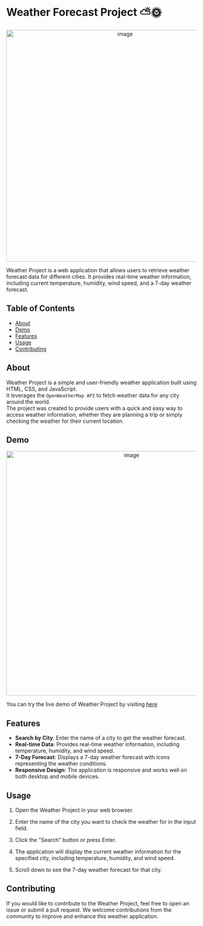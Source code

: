 
# Weather Forecast Project ⛅🌞

<p align="center"><img width="613" alt="image" src="https://github.com/kapil19596/OpenWeatherApi-project/assets/77205923/388f477c-f5f2-4439-a94b-ce4a7b01e7f8"></p>

Weather Project is a web application that allows users to retrieve weather forecast data for different cities. It provides real-time weather information, including current temperature, humidity, wind speed, and a 7-day weather forecast.

## Table of Contents
- [About](#about)
- [Demo](#demo)
- [Features](#features)
- [Usage](#usage)
- [Contributing](#contributing)

## About

Weather Project is a simple and user-friendly weather application built using HTML, CSS, and JavaScript. <br> It leverages the `OpenWeatherMap API` to fetch weather data for any city around the world. <br>
The project was created to provide users with a quick and easy way to access weather information, whether they are planning a trip or simply checking the weather for their current location.

## Demo

<p align="center"> <img width="647" alt="image" src="https://github.com/kapil19596/OpenWeatherApi-project/assets/77205923/fc5894fb-5f9f-4ffb-b1de-b2f26bc8480d">
 </p>

You can try the live demo of Weather Project by visiting [here](https://rainbow-paprenjak-6e72f6.netlify.app/)

## Features

- **Search by City**: Enter the name of a city to get the weather forecast.
- **Real-time Data**: Provides real-time weather information, including temperature, humidity, and wind speed.
- **7-Day Forecast**: Displays a 7-day weather forecast with icons representing the weather conditions.
- **Responsive Design**: The application is responsive and works well on both desktop and mobile devices.

## Usage

1. Open the Weather Project in your web browser.

2. Enter the name of the city you want to check the weather for in the input field.

3. Click the "Search" button or press Enter.

4. The application will display the current weather information for the specified city, including temperature, humidity, and wind speed.

5. Scroll down to see the 7-day weather forecast for that city.

## Contributing

If you would like to contribute to the Weather Project, feel free to open an issue or submit a pull request. We welcome contributions from the community to improve and enhance this weather application.
